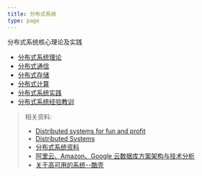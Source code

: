 ```yaml
---
title: 分布式系统
type: page
---
```


分布式系统核心理论及实践

- [分布式系统理论](distributed/)
- [分布式通信](message/)
- [分布式存储](storage/)
- [分布式计算](compote)
- [分布式系统实践](practice/)
- [分布式系统经验教训](lessons/)

> 相关资料:
>
> - [Distributed systems for fun and profit](http://book.mixu.net/distsys/)
> - [Distributed Systems](https://pdos.csail.mit.edu/6.824/)
> - [分布式系统资料](https://github.com/ty4z2008/Qix/blob/master/ds/)
> - [阿里云、Amazon、Google 云数据库方案架构与技术分析](http://mp.weixin.qq.com/s?__biz=MjM5ODE1NDYyMA==&mid=2653381622&idx=2&sn=de2ca1807a8a15214f2154bd01bc0cdc&scene=0#wechat_redirect)
> - [关于高可用的系统--酷壳](http://coolshell.cn/articles/17459.html)
